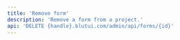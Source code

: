 ```yaml
---
title: 'Remove form'
description: 'Remove a form from a project.'
api: 'DELETE {handle}.blutui.com/admin/api/forms/{id}'
---
```

